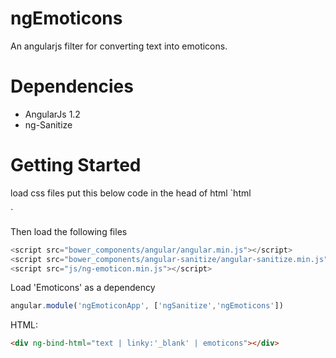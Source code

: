ngEmoticons
===========

An angularjs filter for converting text into emoticons.

Dependencies
============
+ AngularJs 1.2
+ ng-Sanitize

Getting Started
===============

load css files
put this below code in the head of html
`html
 <link rel="stylesheet" href="ng-emoticons.min.css">
`

 Then load the following files
```javascript
<script src="bower_components/angular/angular.min.js"></script>
<script src="bower_components/angular-sanitize/angular-sanitize.min.js"></script>
<script src="js/ng-emoticon.min.js"></script>
```

Load 'Emoticons' as a dependency
```javascript
angular.module('ngEmoticonApp', ['ngSanitize','ngEmoticons'])
```

HTML:
```html
<div ng-bind-html="text | linky:'_blank' | emoticons"></div>
```
